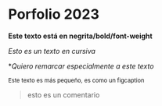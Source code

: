 <!-- TITULO -->
# Porfolio 2023

<!-- Agregar negrita a un texto -->

**Este texto está en negrita/bold/font-weight**

<!-- Agregar cursiva -->

*Esto es un texto en cursiva*

<!-- este texto alterna entre negrita y cursiva -->

**Quiero remarcar _especialmente_ a este texto*

<!-- Este texto es un subindice -->

<sub>Este texto es más pequeño, es como un figcaption</sub>

<!-- Este texto es una quote -->
>esto es un comentario

<!--  -->
